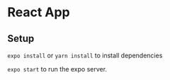 # React App
## Setup
`expo install` or `yarn install` to install dependencies

`expo start` to run the expo server.
